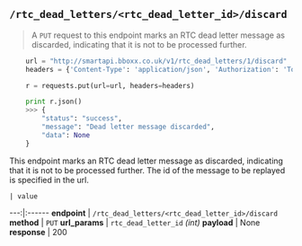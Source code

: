 ## `/rtc_dead_letters/<rtc_dead_letter_id>/discard`

> A `PUT` request to this endpoint marks an RTC dead letter message as discarded, indicating that it is not to be processed further.

```python
    url = "http://smartapi.bboxx.co.uk/v1/rtc_dead_letters/1/discard"
    headers = {'Content-Type': 'application/json', 'Authorization': 'Token token=' + A_VALID_TOKEN}

    r = requests.put(url=url, headers=headers)

    print r.json()
    >>> {
        "status": "success", 
        "message": "Dead letter message discarded", 
        "data": None
    }
```

This endpoint marks an RTC dead letter message as discarded, indicating that it is not to be processed further. The id of the message to be replayed is specified in the url.

    | value 
---:|:------
__endpoint__ | `/rtc_dead_letters/<rtc_dead_letter_id>/discard`
__method__ | `PUT`
__url_params__ | `rtc_dead_letter_id` _(int)_
__payload__ | None
__response__ | 200

